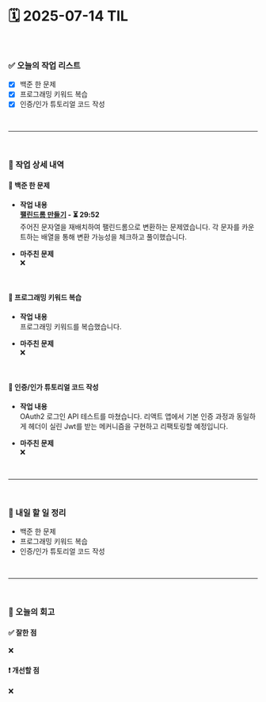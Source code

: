 # 🗓️ 2025-07-14 TIL

<br>

### ✅ 오늘의 작업 리스트  
- [X] 백준 한 문제 
- [x] 프로그래밍 키워드 복습
- [x] 인증/인가 튜토리얼 코드 작성

<br>

---

<br>

### 📌 작업 상세 내역  

#### 🔹 백준 한 문제 
- **작업 내용**<br>
**[팰린드롬 만들기](https://www.acmicpc.net/problem/1213) - ⏳ 29:52**<br>
주어진 문자열을 재배치하여 팰린드롬으로 변환하는 문제였습니다. 각 문자를 카운트하는 배열을 통해 변환 가능성을 체크하고 풀이했습니다.

- **마주친 문제**<br>
❌

<br>

#### 🔹 프로그래밍 키워드 복습
- **작업 내용**<br>
프로그래밍 키워드를 복습했습니다.

- **마주친 문제**<br>
❌

<br>

#### 🔹 인증/인가 튜토리얼 코드 작성
- **작업 내용**<br>
OAuth2 로그인 API 테스트를 마쳤습니다. 리액트 앱에서 기본 인증 과정과 동일하게 헤더이 실린 Jwt를 받는 메커니즘을 구현하고 리팩토링할 예정입니다.

- **마주친 문제**<br>
❌

<br>

---

<br>

### 🚀 내일 할 일 정리  

- 백준 한 문제 
- 프로그래밍 키워드 복습
- 인증/인가 튜토리얼 코드 작성

<br>

---

<br>

### 🧐 오늘의 회고  

#### ✅ 잘한 점
❌

#### ❗ 개선할 점
❌

<br><br><br>